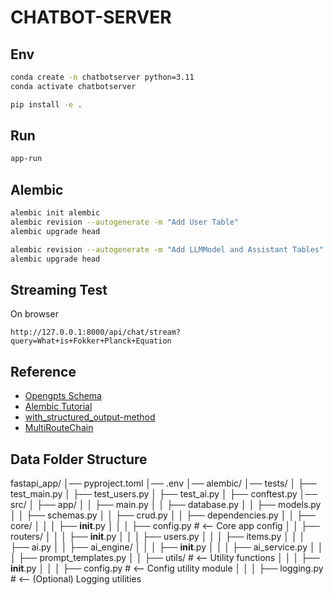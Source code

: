 # CHATBOT-SERVER

## Env

```bash
conda create -n chatbotserver python=3.11
conda activate chatbotserver
```

```bash
pip install -e .
```

## Run

```bash
app-run
```

## Alembic

```bash
alembic init alembic
alembic revision --autogenerate -m "Add User Table"
alembic upgrade head
```

```bash
alembic revision --autogenerate -m "Add LLMModel and Assistant Tables"
alembic upgrade head
```

## Streaming Test

On browser

```
http://127.0.0.1:8000/api/chat/stream?query=What+is+Fokker+Planck+Equation
```

## Reference

- [Opengpts Schema](https://github.com/langchain-ai/opengpts/blob/main/backend/app/schema.py)
- [Alembic Tutorial](https://alembic.sqlalchemy.org/en/latest/tutorial.html)
- [with_structured_output-method](https://python.langchain.com/docs/how_to/structured_output/#the-with_structured_output-method)
- [MultiRouteChain](https://python.langchain.com/api_reference/langchain/chains/langchain.chains.router.base.MultiRouteChain.html)

## Data Folder Structure

fastapi_app/
│── pyproject.toml
│── .env
│── alembic/
│── tests/
│ ├── test_main.py
│ ├── test_users.py
│ ├── test_ai.py
│ ├── conftest.py
│── src/
│ ├── app/
│ │ ├── main.py
│ │ ├── database.py
│ │ ├── models.py
│ │ ├── schemas.py
│ │ ├── crud.py
│ │ ├── dependencies.py
│ │ ├── core/
│ │ │ ├── **init**.py
│ │ │ ├── config.py # <-- Core app config
│ │ ├── routers/
│ │ │ ├── **init**.py
│ │ │ ├── users.py
│ │ │ ├── items.py
│ │ │ ├── ai.py
│ │ ├── ai_engine/
│ │ │ ├── **init**.py
│ │ │ ├── ai_service.py
│ │ │ ├── prompt_templates.py
│ │ ├── utils/ # <-- Utility functions
│ │ │ ├── **init**.py
│ │ │ ├── config.py # <-- Config utility module
│ │ │ ├── logging.py # <-- (Optional) Logging utilities
